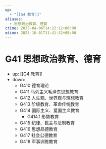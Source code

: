 ```yaml
---
up:
  - "[[G4 教育]]"
aliases:
  - 思想政治教育、德育
ctime: 2025-04-06T14:22:12+08:00
mtime: 2025-10-01T11:41:32+08:00
---
```


# G41 思想政治教育、德育

- up: [[G4 教育]]
- down:	
	- G410 德育理论
	- G411 马列主义毛泽东思想教育
	- G412 人生观、世界观与理想教育
	- G413 阶级教育、革命传统教育
	- G414 国际主义、爱国主义教育
		- G414.1 形势教育
	- G415 纪律、民主与法制教育
	- G416 思想品德教育
	- G417 社会公德教育
	- G418 军事训练教育
	
